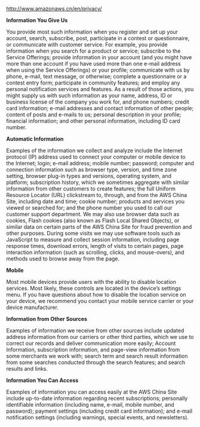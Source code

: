 http://www.amazonaws.cn/en/privacy/

**Information You Give Us**

You provide most such information when you register and set up your account, search, subscribe, post, participate in a contest or questionnaire, or communicate with customer service. For example, you provide information when you search for a product or service; subscribe to the Service Offerings; provide information in your account (and you might have more than one account if you have used more than one e-mail address when using the Service Offerings) or your profile; communicate with us by phone, e-mail, text message, or otherwise; complete a questionnaire or a contest entry form; participate in community features; and employ any personal notification services and features. As a result of those actions, you might supply us with such information as your name, address, ID or business license of the company you work for, and phone numbers; credit card information; e-mail addresses and contact information of other people; content of posts and e-mails to us; personal description in your profile; financial information; and other personal information, including ID card number.

**Automatic Information**

Examples of the information we collect and analyze include the Internet protocol (IP) address used to connect your computer or mobile device to the Internet; login; e-mail address; mobile number; password; computer and connection information such as browser type, version, and time zone setting, browser plug-in types and versions, operating system, and platform; subscription history, which we sometimes aggregate with similar information from other customers to create features; the full Uniform Resource Locator (URL) clickstream to, through, and from the AWS China Site, including date and time; cookie number; products and services you viewed or searched for; and the phone number you used to call our customer support department. We may also use browser data such as cookies, Flash cookies (also known as Flash Local Shared Objects), or similar data on certain parts of the AWS China Site for fraud prevention and other purposes. During some visits we may use software tools such as JavaScript to measure and collect session information, including page response times, download errors, length of visits to certain pages, page interaction information (such as scrolling, clicks, and mouse-overs), and methods used to browse away from the page.

**<span id="Mobile"></span>Mobile**

Most mobile devices provide users with the ability to disable location services. Most likely, these controls are located in the device’s settings menu. If you have questions about how to disable the location service on your device, we recommend you contact your mobile service carrier or your device manufacturer.

**Information from Other Sources**

Examples of information we receive from other sources include updated address information from our carriers or other third parties, which we use to correct our records and deliver communication more easily; Account Information, subscription information, and page-view information from some merchants we work with; search term and search result information from some searches conducted through the search features; and search results and links.

**Information You Can Access**

Examples of information you can access easily at the AWS China Site include up-to-date information regarding recent subscriptions; personally identifiable information (including name, e-mail, mobile number, and password); payment settings (including credit card information); and e-mail notification settings (including warnings, special events, and newsletters).
